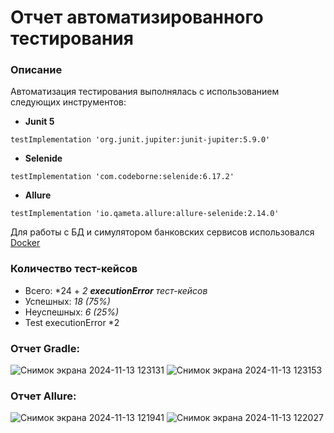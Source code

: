 # Отчет автоматизированного тестирования

### **Описание**

Автоматизация тестирования выполнялась с использованием следующих инструментов:

* **Junit 5** 

```
testImplementation 'org.junit.jupiter:junit-jupiter:5.9.0'
```

* **Selenide** 

```
testImplementation 'com.codeborne:selenide:6.17.2'
```

* **Allure** 

```
testImplementation 'io.qameta.allure:allure-selenide:2.14.0'
```

Для работы с БД и симулятором банковских сервисов использовался [Docker](https://www.docker.com/products/docker-desktop)

### **Количество тест-кейсов**

* Всего: *24 + *2 **executionError** тест-кейсов*
* Успешных: *18 (75%)*
* Неуспешных: *6 (25%)*
* Test executionError *2

### **Отчет Gradle:**
![Снимок экрана 2024-11-13 123131](https://github.com/user-attachments/assets/affaddad-dcc8-42d1-ab23-ff8c4976687c)
![Снимок экрана 2024-11-13 123153](https://github.com/user-attachments/assets/f8878431-4ef3-4a93-b65a-4a183bd506c1)



### **Отчет Allure:**
![Снимок экрана 2024-11-13 121941](https://github.com/user-attachments/assets/98ae0305-6cd4-49eb-a8c0-5ad9e60255d6)
![Снимок экрана 2024-11-13 122027](https://github.com/user-attachments/assets/37793ba6-c4b2-4412-9a05-f77c4316b6d1)




